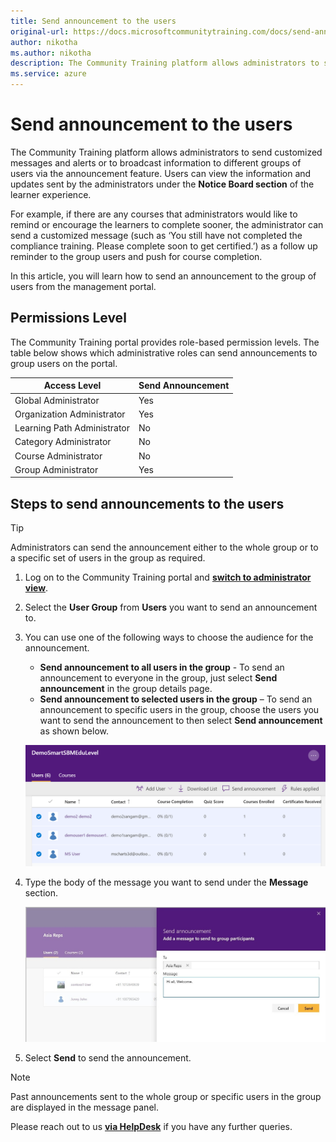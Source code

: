 ```yaml
---
title: Send announcement to the users
original-url: https://docs.microsoftcommunitytraining.com/docs/send-announcement-to-the-users
author: nikotha
ms.author: nikotha
description: The Community Training platform allows administrators to send messages and alerts or broadcast information to different group of users via the announcement feature.
ms.service: azure
---
```


# Send announcement to the users

The Community Training platform allows administrators to send customized messages and alerts or to broadcast information to different groups of users via the announcement feature. Users can view the information and updates sent by the administrators under the **Notice Board section** of the learner experience.

For example, if there are any courses that administrators would like to remind or encourage the learners to complete sooner, the administrator can send a customized message (such as ‘You still have not completed the compliance training. Please complete soon to get certified.’) as a follow up reminder to the group users and push for course completion.

In this article, you will learn how to send an announcement to the group of users from the management portal.

## Permissions Level

The Community Training portal provides role-based permission levels. The table below shows which administrative roles can send announcements to group users on the portal.

| Access Level  | Send Announcement |
| --- | --- |
| Global Administrator | Yes |
| Organization Administrator | Yes |
| Learning Path Administrator | No |
| Category Administrator | No |
| Course Administrator | No |
| Group Administrator | Yes |

## Steps to send announcements to the users

> [!TIP]  
> Administrators can send the announcement either to the whole group or to a specific set of users in the group as required.

1. Log on to the Community Training portal and [**switch to administrator view**](../../get-started/step-by-step-configuration-guide.md#step-2--switch-to-administrator-view-of-the-portal).

2. Select the **User Group** from **Users** you want to send an announcement to.

3. You can use one of the following ways to choose the audience for the announcement.
    - **Send announcement to all users in the group** - To send an announcement to everyone in the group, just select **Send announcement** in the group details page.
    - **Send announcement to selected users in the group** – To send an announcement to specific users in the group, choose the users you want to send the announcement to then select **Send announcement** as shown below.

    ![Send announcement](../../media/image%2862%29.png)

4. Type the body of the message you want to send under the **Message** section.

    ![Send Ann1](../../media/SendAnn1.jpg)

5. Select **Send** to send the announcement.

> [!Note]  
> Past announcements sent to the whole group or specific users in the group are displayed in the message panel.

Please reach out to us [**via HelpDesk**](https://aka.ms/cthelpdesk) if you have any further queries.
